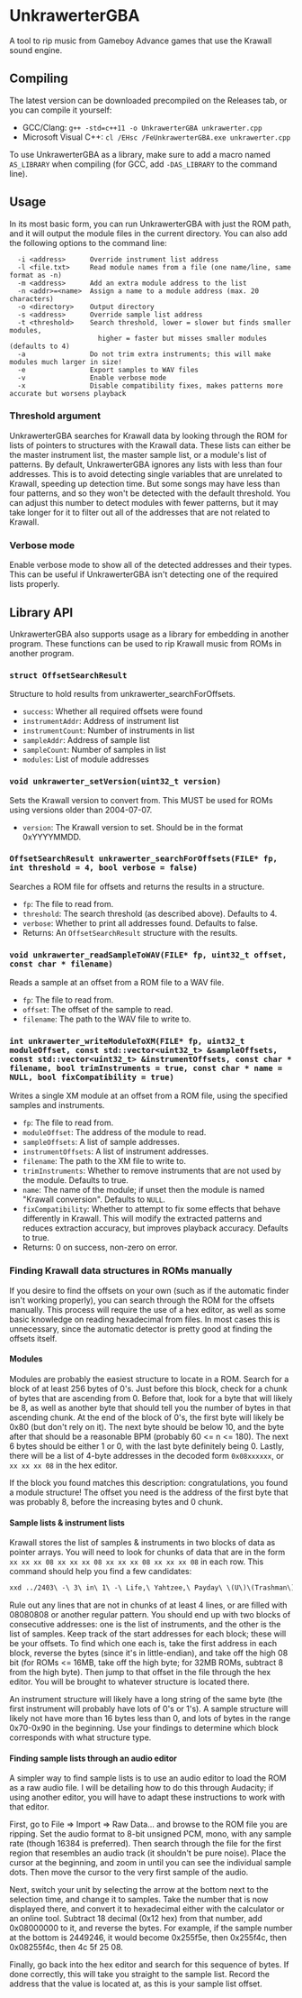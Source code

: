 # UnkrawerterGBA
A tool to rip music from Gameboy Advance games that use the Krawall sound engine.

## Compiling
The latest version can be downloaded precompiled on the Releases tab, or you can compile it yourself:
* GCC/Clang: `g++ -std=c++11 -o UnkrawerterGBA unkrawerter.cpp`  
* Microsoft Visual C++: `cl /EHsc /FeUnkrawerterGBA.exe unkrawerter.cpp`

To use UnkrawerterGBA as a library, make sure to add a macro named `AS_LIBRARY` when compiling (for GCC, add `-DAS_LIBRARY` to the command line).

## Usage
In its most basic form, you can run UnkrawerterGBA with just the ROM path, and it will output the module files in the current directory. You can also add the following options to the command line:
```
  -i <address>      Override instrument list address
  -l <file.txt>     Read module names from a file (one name/line, same format as -n)
  -m <address>      Add an extra module address to the list
  -n <addr>=<name>  Assign a name to a module address (max. 20 characters)
  -o <directory>    Output directory
  -s <address>      Override sample list address
  -t <threshold>    Search threshold, lower = slower but finds smaller modules,
                      higher = faster but misses smaller modules (defaults to 4)
  -a                Do not trim extra instruments; this will make modules much larger in size!
  -e                Export samples to WAV files
  -v                Enable verbose mode
  -x                Disable compatibility fixes, makes patterns more accurate but worsens playback
```

### Threshold argument
UnkrawerterGBA searches for Krawall data by looking through the ROM for lists of pointers to structures with the Krawall data. These lists can either be the master instrument list, the master sample list, or a module's list of patterns. By default, UnkrawerterGBA ignores any lists with less than four addresses. This is to avoid detecting single variables that are unrelated to Krawall, speeding up detection time. But some songs may have less than four patterns, and so they won't be detected with the default threshold. You can adjust this number to detect modules with fewer patterns, but it may take longer for it to filter out all of the addresses that are not related to Krawall.

### Verbose mode
Enable verbose mode to show all of the detected addresses and their types. This can be useful if UnkrawerterGBA isn't detecting one of the required lists properly.

## Library API
UnkrawerterGBA also supports usage as a library for embedding in another program. These functions can be used to rip Krawall music from ROMs in another program.

### `struct OffsetSearchResult`
Structure to hold results from unkrawerter_searchForOffsets.
* `success`: Whether all required offsets were found
* `instrumentAddr`: Address of instrument list
* `instrumentCount`: Number of instruments in list
* `sampleAddr`: Address of sample list
* `sampleCount`: Number of samples in list
* `modules`: List of module addresses

### `void unkrawerter_setVersion(uint32_t version)`
Sets the Krawall version to convert from. This MUST be used for ROMs using versions older than 2004-07-07.
* `version`: The Krawall version to set. Should be in the format 0xYYYYMMDD.

### `OffsetSearchResult unkrawerter_searchForOffsets(FILE* fp, int threshold = 4, bool verbose = false)`
Searches a ROM file for offsets and returns the results in a structure.
* `fp`: The file to read from.
* `threshold`: The search threshold (as described above). Defaults to 4.
* `verbose`: Whether to print all addresses found. Defaults to false.
* Returns: An `OffsetSearchResult` structure with the results.

### `void unkrawerter_readSampleToWAV(FILE* fp, uint32_t offset, const char * filename)`
Reads a sample at an offset from a ROM file to a WAV file.
* `fp`: The file to read from.
* `offset`: The offset of the sample to read.
* `filename`: The path to the WAV file to write to.

### `int unkrawerter_writeModuleToXM(FILE* fp, uint32_t moduleOffset, const std::vector<uint32_t> &sampleOffsets, const std::vector<uint32_t> &instrumentOffsets, const char * filename, bool trimInstruments = true, const char * name = NULL, bool fixCompatibility = true)`
Writes a single XM module at an offset from a ROM file, using the specified samples and instruments.
* `fp`: The file to read from.
* `moduleOffset`: The address of the module to read.
* `sampleOffsets`: A list of sample addresses.
* `instrumentOffsets`: A list of instrument addresses.
* `filename`: The path to the XM file to write to.
* `trimInstruments`: Whether to remove instruments that are not used by the module. Defaults to true.
* `name`: The name of the module; if unset then the module is named "Krawall conversion". Defaults to `NULL`.
* `fixCompatibility`: Whether to attempt to fix some effects that behave differently in Krawall. This will modify the extracted patterns and reduces extraction accuracy, but improves playback accuracy. Defaults to true.
* Returns: 0 on success, non-zero on error.

### Finding Krawall data structures in ROMs manually
If you desire to find the offsets on your own (such as if the automatic finder isn't working properly), you can search through the ROM for the offsets manually. This process will require the use of a hex editor, as well as some basic knowledge on reading hexadecimal from files. In most cases this is unnecessary, since the automatic detector is pretty good at finding the offsets itself.

#### Modules
Modules are probably the easiest structure to locate in a ROM. Search for a block of at least 256 bytes of 0's. Just before this block, check for a chunk of bytes that are ascending from 0. Before that, look for a byte that will likely be 8, as well as another byte that should tell you the number of bytes in that ascending chunk. At the end of the block of 0's, the first byte will likely be 0x80 (but don't rely on it). The next byte should be below 10, and the byte after that should be a reasonable BPM (probably 60 <= n <= 180). The next 6 bytes should be either 1 or 0, with the last byte definitely being 0. Lastly, there will be a list of 4-byte addresses in the decoded form `0x08xxxxxx`, or `xx xx xx 08` in the hex editor.

If the block you found matches this description: congratulations, you found a module structure! The offset you need is the address of the first byte that was probably 8, before the increasing bytes and 0 chunk.

#### Sample lists & instrument lists
Krawall stores the list of samples & instruments in two blocks of data as pointer arrays. You will need to look for chunks of data that are in the form `xx xx xx 08 xx xx xx 08 xx xx xx 08 xx xx xx 08` in each row. This command should help you find a few candidates:
```sh
xxd ../2403\ -\ 3\ in\ 1\ -\ Life,\ Yahtzee,\ Payday\ \(U\)\(Trashman\).gba | grep -E '[0-9a-f][0-9a-f][0-9a-f][0-9a-f] [1-9a-f][0-9a-f]08 .... ..08 .... ..08 .... ..08'
```
Rule out any lines that are not in chunks of at least 4 lines, or are filled with 08080808 or another regular pattern. You should end up with two blocks of consecutive addresses: one is the list of instruments, and the other is the list of samples. Keep track of the start addresses for each block; these will be your offsets. To find which one each is, take the first address in each block, reverse the bytes (since it's in little-endian), and take off the high 08 bit (for ROMs <= 16MB, take off the high byte; for 32MB ROMs, subtract 8 from the high byte). Then jump to that offset in the file through the hex editor. You will be brought to whatever structure is located there.

An instrument structure will likely have a long string of the same byte (the first instrument will probably have lots of 0's or 1's). A sample structure will likely not have more than 16 bytes less than 0, and lots of bytes in the range 0x70-0x90 in the beginning. Use your findings to determine which block corresponds with what structure type.

#### Finding sample lists through an audio editor
A simpler way to find sample lists is to use an audio editor to load the ROM as a raw audio file. I will be detailing how to do this through Audacity; if using another editor, you will have to adapt these instructions to work with that editor.

First, go to File => Import => Raw Data... and browse to the ROM file you are ripping. Set the audio format to 8-bit unsigned PCM, mono, with any sample rate (though 16384 is preferred). Then search through the file for the first region that resembles an audio track (it shouldn't be pure noise). Place the cursor at the beginning, and zoom in until you can see the individual sample dots. Then move the cursor to the very first sample of the audio.

Next, switch your unit by selecting the arrow at the bottom next to the selection time, and change it to samples. Take the number that is now displayed there, and convert it to hexadecimal either with the calculator or an online tool. Subtract 18 decimal (0x12 hex) from that number, add 0x08000000 to it, and reverse the bytes. For example, if the sample number at the bottom is 2449246, it would become 0x255f5e, then 0x255f4c, then 0x08255f4c, then 4c 5f 25 08.

Finally, go back into the hex editor and search for this sequence of bytes. If done correctly, this will take you straight to the sample list. Record the address that the value is located at, as this is your sample list offset.
